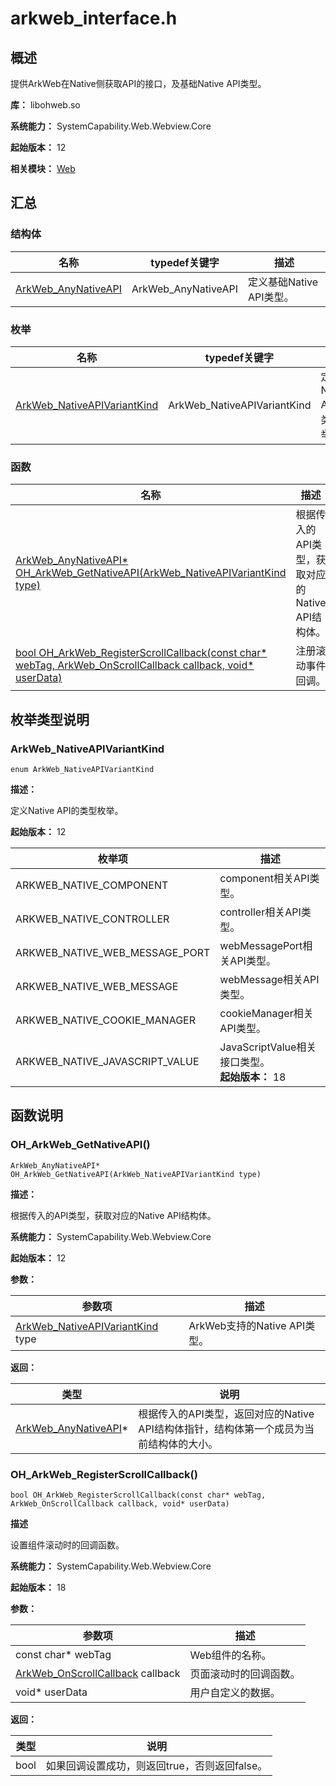 # arkweb_interface.h
<!--Kit: ArkWeb-->
<!--Subsystem: Web-->
<!--Owner: @aohui; @zourongchun-->
<!--Designer: @yaomingliu; @zhufenghao-->
<!--Tester: @ghiker-->
<!--Adviser: @HelloShuo-->

## 概述

提供ArkWeb在Native侧获取API的接口，及基础Native API类型。

**库：** libohweb.so

**系统能力：** SystemCapability.Web.Webview.Core

**起始版本：** 12

**相关模块：** [Web](capi-web.md)

## 汇总

### 结构体

| 名称 | typedef关键字 | 描述 |
| -- | -- | -- |
| [ArkWeb_AnyNativeAPI](capi-web-arkweb-anynativeapi.md) | ArkWeb_AnyNativeAPI | 定义基础Native API类型。 |

### 枚举

| 名称 | typedef关键字 | 描述 |
| -- | -- | -- |
| [ArkWeb_NativeAPIVariantKind](#arkweb_nativeapivariantkind) | ArkWeb_NativeAPIVariantKind | 定义Native API的类型枚举。 |

### 函数

| 名称 | 描述 |
| -- | -- |
| [ArkWeb_AnyNativeAPI* OH_ArkWeb_GetNativeAPI(ArkWeb_NativeAPIVariantKind type)](#oh_arkweb_getnativeapi) | 根据传入的API类型，获取对应的Native API结构体。 |
| [bool OH_ArkWeb_RegisterScrollCallback(const char* webTag, ArkWeb_OnScrollCallback callback, void* userData)](#oh_arkweb_registerscrollcallback) | 注册滚动事件回调。 |

## 枚举类型说明

### ArkWeb_NativeAPIVariantKind

```
enum ArkWeb_NativeAPIVariantKind
```

**描述：**

定义Native API的类型枚举。

**起始版本：** 12

| 枚举项 | 描述 |
| -- | -- |
| ARKWEB_NATIVE_COMPONENT | component相关API类型。 |
| ARKWEB_NATIVE_CONTROLLER | controller相关API类型。 |
| ARKWEB_NATIVE_WEB_MESSAGE_PORT | webMessagePort相关API类型。 |
| ARKWEB_NATIVE_WEB_MESSAGE | webMessage相关API类型。 |
| ARKWEB_NATIVE_COOKIE_MANAGER | cookieManager相关API类型。 |
| ARKWEB_NATIVE_JAVASCRIPT_VALUE | JavaScriptValue相关接口类型。<br>**起始版本：** 18 |


## 函数说明

### OH_ArkWeb_GetNativeAPI()

```
ArkWeb_AnyNativeAPI* OH_ArkWeb_GetNativeAPI(ArkWeb_NativeAPIVariantKind type)
```

**描述：**

根据传入的API类型，获取对应的Native API结构体。

**系统能力：** SystemCapability.Web.Webview.Core

**起始版本：** 12

**参数：**

| 参数项 | 描述 |
| -- | -- |
| [ArkWeb_NativeAPIVariantKind](#arkweb_nativeapivariantkind) type | ArkWeb支持的Native API类型。 |

**返回：**

| 类型                                           | 说明 |
|----------------------------------------------| -- |
| [ArkWeb_AnyNativeAPI](capi-web-arkweb-anynativeapi.md)* | 根据传入的API类型，返回对应的Native API结构体指针，结构体第一个成员为当前结构体的大小。 |

### OH_ArkWeb_RegisterScrollCallback()

```
bool OH_ArkWeb_RegisterScrollCallback(const char* webTag, ArkWeb_OnScrollCallback callback, void* userData)
```

**描述**

设置组件滚动时的回调函数。

**系统能力：** SystemCapability.Web.Webview.Core

**起始版本：** 18


**参数：**

| 参数项 | 描述 |
| -- | -- |
| const char* webTag | Web组件的名称。 |
| [ArkWeb_OnScrollCallback](capi-arkweb-type-h.md#arkweb_onscrollcallback) callback | 页面滚动时的回调函数。 |
| void* userData | 用户自定义的数据。 |

**返回：**

| 类型 | 说明 |
| -- | -- |
| bool | 如果回调设置成功，则返回true，否则返回false。 |


